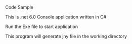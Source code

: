 Code Sample


This is .net 6.0 Console application written in C#

Run the Exe file to start application

This program will generate jny file in the working directory
